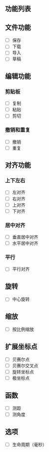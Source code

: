 功能列表
---
## 文件功能

* [ ] 保存
* [ ] 下载
* [ ] 导入
* [ ] 草稿

## 编辑功能

### 剪贴板

* [ ] 复制
* [ ] 粘贴
* [ ] 剪切

### 撤销和重复

* [ ] 撤销
* [ ] 重复

## 对齐功能

### 上下左右

* [ ] 左对齐
* [ ] 右对齐
* [ ] 上对齐
* [ ] 下对齐

### 居中对齐

* [ ] 垂直居中对齐
* [ ] 水平居中对齐

### 平行

* [ ] 平行对齐

## 旋转

* [ ] 中心旋转

## 缩放

* [ ] 按比例缩放

## 扩展坐标点

* [ ] 贝赛尔点
* [ ] 贝赛尔交叉点
* [ ] 旋转坐标点
* [ ] 极坐标点

## 函数

* [ ] 测距
* [ ] 测角度

## 选项

* [ ] 生命周期（毫秒）